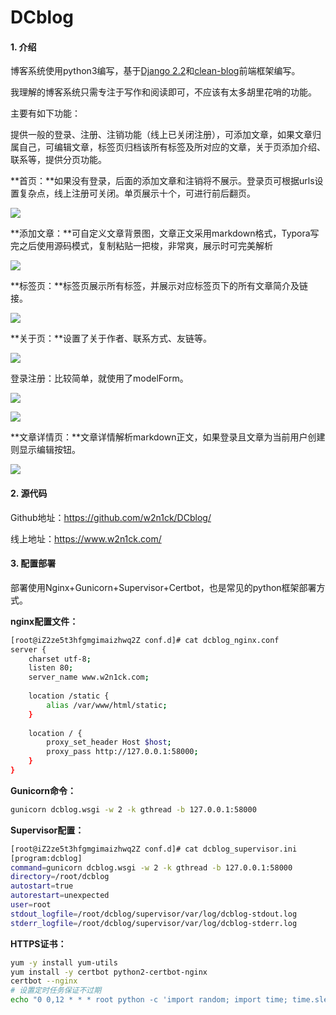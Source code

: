 # DCblog
#### 1. 介绍

博客系统使用python3编写，基于[Django 2.2]()和[clean-blog](https://startbootstrap.com/themes/clean-blog/)前端框架编写。

我理解的博客系统只需专注于写作和阅读即可，不应该有太多胡里花哨的功能。

主要有如下功能：

提供一般的登录、注册、注销功能（线上已关闭注册），可添加文章，如果文章归属自己，可编辑文章，标签页归档该所有标签及所对应的文章，关于页添加介绍、联系等，提供分页功能。

**首页：**如果没有登录，后面的添加文章和注销将不展示。登录页可根据urls设置复杂点，线上注册可关闭。单页展示十个，可进行前后翻页。

![](http://blog.w2n1ck.com/index.png)

**添加文章：**可自定义文章背景图，文章正文采用markdown格式，Typora写完之后使用源码模式，复制粘贴一把梭，非常爽，展示时可完美解析

![](http://blog.w2n1ck.com/dcblog-add.png)

**标签页：**标签页展示所有标签，并展示对应标签页下的所有文章简介及链接。

![](http://blog.w2n1ck.com/tag.png)

**关于页：**设置了关于作者、联系方式、友链等。

![](http://blog.w2n1ck.com/about.png)

登录注册：比较简单，就使用了modelForm。

![](http://blog.w2n1ck.com/register.png)

![](http://blog.w2n1ck.com/login.png)

**文章详情页：**文章详情解析markdown正文，如果登录且文章为当前用户创建则显示编辑按钮。

![](http://blog.w2n1ck.com/detail.png)

#### 2. 源代码

Github地址：https://github.com/w2n1ck/DCblog/

线上地址：https://www.w2n1ck.com/

#### 3. 配置部署

部署使用Nginx+Gunicorn+Supervisor+Certbot，也是常见的python框架部署方式。

**nginx配置文件：**

```bash
[root@iZ2ze5t3hfgmgimaizhwq2Z conf.d]# cat dcblog_nginx.conf 
server {
    charset utf-8;
    listen 80;
    server_name www.w2n1ck.com;
 
    location /static {
        alias /var/www/html/static;
    }
 
    location / {
        proxy_set_header Host $host;
        proxy_pass http://127.0.0.1:58000;
    }
}
```

**Gunicorn命令：**

```bash
gunicorn dcblog.wsgi -w 2 -k gthread -b 127.0.0.1:58000
```

**Supervisor配置：**

```bash
[root@iZ2ze5t3hfgmgimaizhwq2Z conf.d]# cat dcblog_supervisor.ini 
[program:dcblog]
command=gunicorn dcblog.wsgi -w 2 -k gthread -b 127.0.0.1:58000
directory=/root/dcblog
autostart=true
autorestart=unexpected
user=root
stdout_logfile=/root/dcblog/supervisor/var/log/dcblog-stdout.log
stderr_logfile=/root/dcblog/supervisor/var/log/dcblog-stderr.log
```

**HTTPS证书：**

```bash
yum -y install yum-utils
yum install -y certbot python2-certbot-nginx
certbot --nginx
# 设置定时任务保证不过期
echo "0 0,12 * * * root python -c 'import random; import time; time.sleep(random.random() * 3600)' && certbot renew" | sudo tee -a /etc/crontab > /dev/null
```
